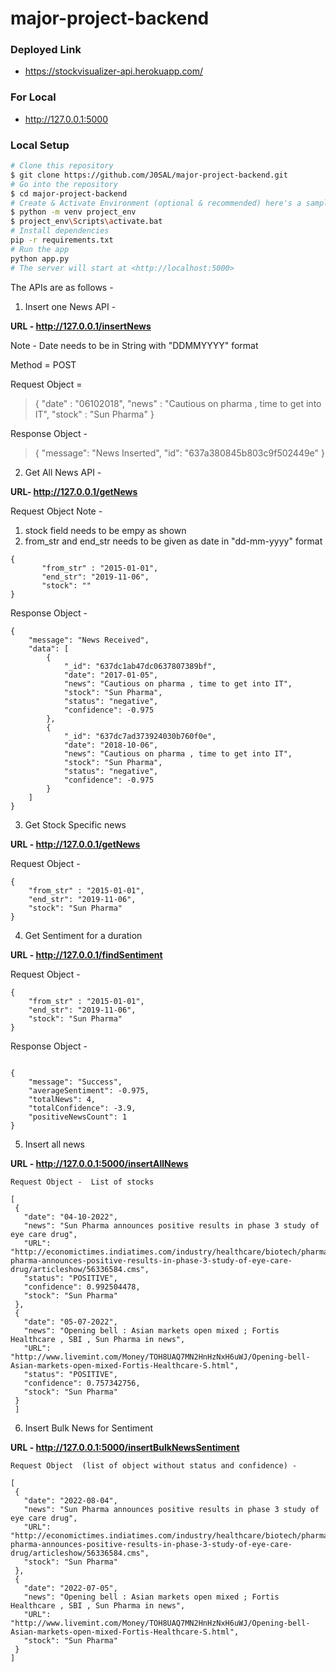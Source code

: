 # major-project-backend

### Deployed Link
- https://stockvisualizer-api.herokuapp.com/

### For Local
- http://127.0.0.1:5000 

### Local Setup

```bash
# Clone this repository
$ git clone https://github.com/J0SAL/major-project-backend.git
# Go into the repository
$ cd major-project-backend
# Create & Activate Environment (optional & recommended) here's a sample code
$ python -m venv project_env
$ project_env\Scripts\activate.bat
# Install dependencies
pip -r requirements.txt
# Run the app
python app.py
# The server will start at <http://localhost:5000>
```



The APIs are as follows - 

1) Insert one News API - 

**URL - http://127.0.0.1/insertNews**

Note  - Date needs to be in String with "DDMMYYYY" format

Method = POST

Request Object = 
>{
       "date" : "06102018",
       "news" : "Cautious on pharma , time to get into IT",
       "stock" : "Sun Pharma"
}

Response Object - 

> {
	"message": "News Inserted",
	"id": "637a380845b803c9f502449e"
}


2) Get All News API - 

**URL- http://127.0.0.1/getNews**

Request Object 
Note  - 
1) stock field needs to be empy as shown 
2) from_str and end_str needs to be given as date in "dd-mm-yyyy" format 
```
{
       "from_str" : "2015-01-01",
       "end_str": "2019-11-06",
       "stock": ""
}
```
Response Object - 
```
{
	"message": "News Received",
	"data": [
		{
			"_id": "637dc1ab47dc0637807389bf",
			"date": "2017-01-05",
			"news": "Cautious on pharma , time to get into IT",
			"stock": "Sun Pharma",
			"status": "negative",
			"confidence": -0.975
		},
		{
			"_id": "637dc7ad373924030b760f0e",
			"date": "2018-10-06",
			"news": "Cautious on pharma , time to get into IT",
			"stock": "Sun Pharma",
			"status": "negative",
			"confidence": -0.975
		}
	]
}
```

3)  Get Stock Specific news

**URL - http://127.0.0.1/getNews**

Request Object - 

```
{
	"from_str" : "2015-01-01",
	"end_str": "2019-11-06",
	"stock": "Sun Pharma"
}
```


4) Get Sentiment for a duration

**URL - http://127.0.0.1/findSentiment**

Request Object - 

```
{
	"from_str" : "2015-01-01",
	"end_str": "2019-11-06",
	"stock": "Sun Pharma"
}
```

Response Object - 

```

{
	"message": "Success",
	"averageSentiment": -0.975,
	"totalNews": 4,
	"totalConfidence": -3.9,
	"positiveNewsCount": 1
}
```


5) Insert all news

**URL - http://127.0.0.1:5000/insertAllNews**

```
Request Object -  List of stocks
 
[
 {
   "date": "04-10-2022",
   "news": "Sun Pharma announces positive results in phase 3 study of eye care drug",
   "URL": "http://economictimes.indiatimes.com/industry/healthcare/biotech/pharmaceuticals/sun-pharma-announces-positive-results-in-phase-3-study-of-eye-care-drug/articleshow/56336584.cms",
   "status": "POSITIVE",
   "confidence": 0.992504478,
   "stock": "Sun Pharma"
 },
 {
   "date": "05-07-2022",
   "news": "Opening bell : Asian markets open mixed ; Fortis Healthcare , SBI , Sun Pharma in news",
   "URL": "http://www.livemint.com/Money/TOH8UAQ7MN2HnHzNxH6uWJ/Opening-bell-Asian-markets-open-mixed-Fortis-Healthcare-S.html",
   "status": "POSITIVE",
   "confidence": 0.757342756,
   "stock": "Sun Pharma"
 }
 ]
```

 6) Insert Bulk News for Sentiment
 
 **URL - http://127.0.0.1:5000/insertBulkNewsSentiment**


```
Request Object  (list of object without status and confidence) - 

[
 {
   "date": "2022-08-04",
   "news": "Sun Pharma announces positive results in phase 3 study of eye care drug",
   "URL": "http://economictimes.indiatimes.com/industry/healthcare/biotech/pharmaceuticals/sun-pharma-announces-positive-results-in-phase-3-study-of-eye-care-drug/articleshow/56336584.cms",
   "stock": "Sun Pharma"
 },
 {
   "date": "2022-07-05",
   "news": "Opening bell : Asian markets open mixed ; Fortis Healthcare , SBI , Sun Pharma in news",
   "URL": "http://www.livemint.com/Money/TOH8UAQ7MN2HnHzNxH6uWJ/Opening-bell-Asian-markets-open-mixed-Fortis-Healthcare-S.html",
   "stock": "Sun Pharma"
 }
]
```

